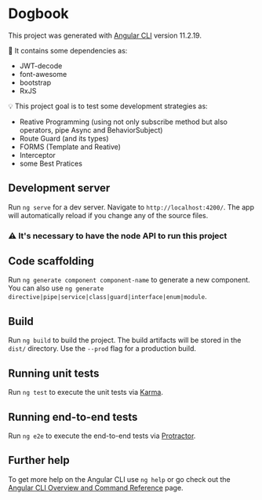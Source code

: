# Dogbook

This project was generated with [Angular CLI](https://github.com/angular/angular-cli) version 11.2.19.

🧰 It contains some dependencies as:

- JWT-decode
- font-awesome
- bootstrap
- RxJS

💡 This project goal is to test some development strategies as:

- Reative Programming (using not only subscribe method but also operators, pipe Async and BehaviorSubject)
- Route Guard (and its types)
- FORMS (Template and Reative)
- Interceptor
- some Best Pratices

## Development server

Run `ng serve` for a dev server. Navigate to `http://localhost:4200/`. The app will automatically reload if you change any of the source files.

### ⚠️ It's necessary to have the node API to run this project

## Code scaffolding

Run `ng generate component component-name` to generate a new component. You can also use `ng generate directive|pipe|service|class|guard|interface|enum|module`.

## Build

Run `ng build` to build the project. The build artifacts will be stored in the `dist/` directory. Use the `--prod` flag for a production build.

## Running unit tests

Run `ng test` to execute the unit tests via [Karma](https://karma-runner.github.io).

## Running end-to-end tests

Run `ng e2e` to execute the end-to-end tests via [Protractor](http://www.protractortest.org/).

## Further help

To get more help on the Angular CLI use `ng help` or go check out the [Angular CLI Overview and Command Reference](https://angular.io/cli) page.

